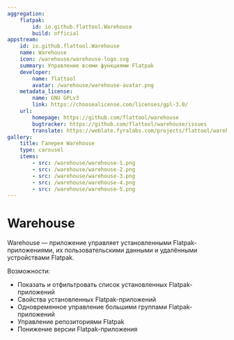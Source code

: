 ```yaml
---
aggregation:
    flatpak:
        id: io.github.flattool.Warehouse
        build: official
appstream:
    id: io.github.flattool.Warehouse
    name: Warehouse
    icon: /warehouse/warehouse-logo.svg
    summary: Управление всеми функциями Flatpak
    developer:
        name: flattool
        avatar: /warehouse/warehouse-avatar.png
    metadata_license:
        name: GNU GPLv3
        link: https://choosealicense.com/licenses/gpl-3.0/
    url:
        homepage: https://github.com/flattool/warehouse
        bugtracker: https://github.com/flattool/warehouse/issues
        translate: https://weblate.fyralabs.com/projects/flattool/warehouse/
gallery:
    title: Галерея Warehouse
    type: carousel
    items:
        - src: /warehouse/warehouse-1.png
        - src: /warehouse/warehouse-2.png
        - src: /warehouse/warehouse-3.png
        - src: /warehouse/warehouse-4.png
        - src: /warehouse/warehouse-5.png
---
```


# Warehouse

Warehouse — приложение управляет установленными Flatpak-приложениями, их пользовательскими данными и удалёнными устройствами Flatpak.

Возможности:

-   Показать и отфильтровать список установленных Flatpak-приложений
-   Свойства установленных Flatpak-приложений
-   Одновременное управление большими группами Flatpak-приложений
-   Управление репозиториями Flatpak
-   Понижение версии Flatpak-приложения

<AGWGallery />

<!--@include: @apps/_parts/install/content-flatpak.md-->
